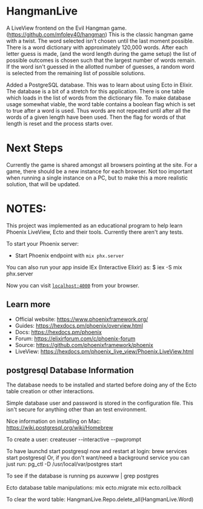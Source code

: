 # HangmanLive

A LiveView frontend on the Evil Hangman game. (https://github.com/mfoley40/hangman)
This is the classic hangman game with a twist. The word selected isn't
chosen until the last moment possible. There is a word dictionary with
approximately 120,000 words. After each letter guess is made,
(and the word length during the game setup) the list of possible
outcomes is chosen such that the largest number of words remain. If the
word isn't guessed in the allotted number of guesses, a random word is
selected from the remaining list of possible solutions.

Added a PostgreSQL database. This was to learn about using Ecto in
Elixir. The database is a bit of a stretch for this application. There is
one table which loads in the list of words from the dictionary file. To
make database usage somewhat viable, the word table contains a boolean flag
which is set to true after a word is used. Thus words are not repeated
until after all the words of a given length have been used. Then the flag
for words of that length is reset and the process starts over.

# Next Steps
Currently the game is shared amongst all browsers pointing at the site.
For a game, there should be a new instance for each browser. Not too
important when running a single instance on a PC, but to make this a more
realistic solution, that will be updated.

# NOTES:
This project was implemented as an educational program to help learn
Phoenix LiveView, Ecto and their tools. Currently there aren't any tests.

To start your Phoenix server:
  * Start Phoenix endpoint with `mix phx.server`

You can also run your app inside IEx (Interactive Elixir) as:
    $ iex -S mix phx.server

Now you can visit [`localhost:4000`](http://localhost:4000) from your browser.

## Learn more

  * Official website: https://www.phoenixframework.org/
  * Guides: https://hexdocs.pm/phoenix/overview.html
  * Docs: https://hexdocs.pm/phoenix
  * Forum: https://elixirforum.com/c/phoenix-forum
  * Source: https://github.com/phoenixframework/phoenix
  * LiveView: https://hexdocs.pm/phoenix_live_view/Phoenix.LiveView.html

## postgresql Database Information

The database needs to be installed and started before doing any of the
Ecto table creation or other interactions.

Simple database user and password is stored in the configuration file.
This isn't secure for anything other than an test environment.

Nice information on installing on Mac:
  https://wiki.postgresql.org/wiki/Homebrew

  To create a user:
    createuser --interactive --pwprompt

  To have launchd start postgresql now and restart at login:
    brew services start postgresql
  Or, if you don't want/need a background service you can just run:
    pg_ctl -D /usr/local/var/postgres start

  To see if the database is running
    ps auxwww | grep postgres

  Ecto database table manipulations:
    mix ecto.migrate
    mix ecto.rollback

  To clear the word table:
    HangmanLive.Repo.delete_all(HangmanLive.Word)
